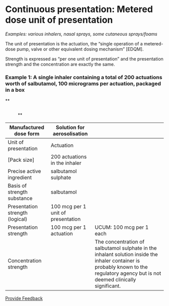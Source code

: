 # Continuous presentation: Metered dose unit of presentation

_Examples: various inhalers, nasal sprays, some cutaneous sprays/foams_

The unit of presentation is the actuation, the “single operation of a metered-dose pump, valve or other equivalent dosing mechanism” \[EDQM].

Strength is expressed as “per one unit of presentation” and the presentation strength and the concentration are exactly the same.

### Example 1: A single inhaler containing a total of 200 actuations worth of salbutamol, 100 micrograms per actuation, packaged in a box

\*\*

<figure><img src="../../../../../../authoring/pharmaceutical-and-biologic-product/images/304775951.jpg" alt=""><figcaption><p>**</p></figcaption></figure>

| Manufactured dose form          | Solution for aerosolisation        |                                                                                                                                                                                     |
| ------------------------------- | ---------------------------------- | ----------------------------------------------------------------------------------------------------------------------------------------------------------------------------------- |
| Unit of presentation            | Actuation                          |                                                                                                                                                                                     |
| \[Pack size]                    | 200 actuations in the inhaler      |                                                                                                                                                                                     |
| Precise active ingredient       | salbutamol sulphate                |                                                                                                                                                                                     |
| Basis of strength substance     | salbutamol                         |                                                                                                                                                                                     |
| Presentation strength (logical) | 100 mcg per 1 unit of presentation |                                                                                                                                                                                     |
| Presentation strength           | 100 mcg per 1 actuation            | UCUM: 100 mcg per 1 each                                                                                                                                                            |
| Concentration strength          |                                    | The concentration of salbutamol sulphate in the inhalant solution inside the inhaler container is probably known to the regulatory agency but is not deemed clinically significant. |






<a href="https://docs.google.com/forms/d/e/1FAIpQLScTmbZIf0UEQwYDkY27EEWBkaiYkHSbR0_9DmFrMLXoQLyL7Q/viewform?usp=pp_url&entry.1767247133=SCT+Editorial+Guide&entry.670899847=Continuous%20presentation%3A%20Metered%20dose%20unit%20of%20presentation" class="button primary">Provide Feedback</a>
